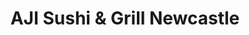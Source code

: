 ---
layout: place
title: "AJI Sushi & Grill Newcastle"
permalink: /washington/newcastle/aji-sushi-grill-newcastle.html
stateAbbr: WA
stateName: Washington
cityName: Newcastle
seo:
  name: "AJI Sushi & Grill Newcastle"
  type: Restaurant
  links: https://ajisushigrill.com/
description: "Looking for sushi in Newcastle, Washington? Check out AJI Sushi & Grill Newcastle for a delightful Japanese dining experience. Enjoy a variety of sushi and o..."
place_id: ChIJZfvIaL5pkFQRDkekE42R07M
photos:
  - name: >-
      places/ChIJZfvIaL5pkFQRDkekE42R07M/photos/AeeoHcKYPvqdCjvtv2SxciCD9ubnrMlgg4Qt21pVH6Qp2ggadNZTLVaYeTBDxd9XH6mLW91OdqxYed8HOkgS_QprTI6kXn-Vd9YkfL_-Ya44grIBjjn1RKvOk2RWVvVAXGc-HW702doqa387mUOdJf85az53oOxEGUEFTjoveRut2nY5EKiMmLu5iVrjrJ0UWiP4IvgrPvq66vZLFzSEiubf-L91zvol7leT_zjfI88LEMtw-FDVT_TFgFY2V_1Gr7wkM2omnseRQ24FH7EsUVvYhZwGWPJkTARyNHMpfzX6GSigIAmGCc_TnmAuDL5sW2E5K3Z5Bst66SnPbQKURVxAqx_IhV60n3Y_DSEzLuIzhPYNcOFLxiuKAXS7xv0vzLLUMAfq7x6c2zsaLBE_ajS1PUN8LAE6TTaCiUXhX2BqynoDU9w
    widthPx: 4800
    heightPx: 3600
    authorAttributions:
      - displayName: Y Kos
        uri: https://maps.google.com/maps/contrib/118387418547301999353
        photoUri: >-
          https://lh3.googleusercontent.com/a-/ALV-UjUYXiq9Vmiacq42djXPIZdwcyPCyA3db6sNUy36toldRjPuV017SQ=s100-p-k-no-mo
    flagContentUri: >-
      https://www.google.com/local/imagery/report/?cb_client=maps_api_places.places_api&image_key=!1e10!2sCIHM0ogKEICAgICLguqUsgE&hl=en-US
    googleMapsUri: >-
      https://www.google.com/maps/place//data=!3m4!1e2!3m2!1sCIHM0ogKEICAgICLguqUsgE!2e10!4m2!3m1!1s0x549069be68c8fb65:0xb3d3918d13a4470e
  - name: >-
      places/ChIJZfvIaL5pkFQRDkekE42R07M/photos/AeeoHcIE8Nd4mOaNjCqT8Kbb82ccb827wGCVDULaCczEVzAiPQr8iIWFdNlkJO6_6Qi76PV-o-pxOwlaR3PBV9T-VNtp0KxESquphNqLTYsfAiNRLi9rc7KpA7O5w0E8EG_719aON8W6gPhrBTHg5PC7xVaLU88UXs_Cw9_2zyotcOQoHBi9588ujMh1gkeJDNa1H4UPwNm47BN4rOY24Pv_8v1wA8dWyut7iAepKU-IceqN4tebH_QSGG2UG_1fK08sL6JoJhS702GlBS3Ufw93dBmi2a88pCWRv7R41ywi1WnzSQ
    widthPx: 1920
    heightPx: 880
    authorAttributions:
      - displayName: AJI Sushi & Grill Newcastle
        uri: https://maps.google.com/maps/contrib/107732137037683757119
        photoUri: >-
          https://lh3.googleusercontent.com/a-/ALV-UjWKlUSW4lzNp0sicvavxIlX2C8Q_PfmRI9SffQo71T5yVDM4P0=s100-p-k-no-mo
    flagContentUri: >-
      https://www.google.com/local/imagery/report/?cb_client=maps_api_places.places_api&image_key=!1e10!2sAF1QipMO7JOUIlr14p9q0yJHG-6jyc_c1L3BCp4IWL-l&hl=en-US
    googleMapsUri: >-
      https://www.google.com/maps/place//data=!3m4!1e2!3m2!1sAF1QipMO7JOUIlr14p9q0yJHG-6jyc_c1L3BCp4IWL-l!2e10!4m2!3m1!1s0x549069be68c8fb65:0xb3d3918d13a4470e
  - name: >-
      places/ChIJZfvIaL5pkFQRDkekE42R07M/photos/AeeoHcIxsZyMKU5_7hOB7iDq4qce_gkiqrSXZBFNoaLPCEbIzzVpV5HiTSTLKPedoEtriMruUY-f-CpLPKIRRAXXrS0rikdmQeUPFtAEjqal9orm1mfBwiRukYXktpUbHPwD1KOT0nZDbv-KyeTrbGOE5zKRLgN0UgDhdAubUeAuDfvyiThyuf3lXixVm10hZSNNkidZBi2dsVmvNha7576daqpd08V5Y_Dm5X19q6LyAsHmkc8Hdqi1mK1OVwx2TFZslCSheT7Sk_yQINlO9rSwS0cPYCnGAhnsz7XOQHTZ_x7H8lsc7iVEe7LkEwv1CFJqdBHH6mXAGCSV3--dP6_uoejDtS21-IeIFIxfDGI7GM6bA2_wl5L_hAEblrYL9Mixn_LiWvLLESD-95ECg6Q21ta_J7RRInKU1nQ6yle1k1oNEz7n
    widthPx: 4032
    heightPx: 3024
    authorAttributions:
      - displayName: Y Kos
        uri: https://maps.google.com/maps/contrib/118387418547301999353
        photoUri: >-
          https://lh3.googleusercontent.com/a-/ALV-UjUYXiq9Vmiacq42djXPIZdwcyPCyA3db6sNUy36toldRjPuV017SQ=s100-p-k-no-mo
    flagContentUri: >-
      https://www.google.com/local/imagery/report/?cb_client=maps_api_places.places_api&image_key=!1e10!2sCIHM0ogKEICAgICLgurUiwE&hl=en-US
    googleMapsUri: >-
      https://www.google.com/maps/place//data=!3m4!1e2!3m2!1sCIHM0ogKEICAgICLgurUiwE!2e10!4m2!3m1!1s0x549069be68c8fb65:0xb3d3918d13a4470e
  - name: >-
      places/ChIJZfvIaL5pkFQRDkekE42R07M/photos/AeeoHcIjpFBCda_XS_KujKrrAIx4LkfCsiIQbq_Fgsa2swKRzx5ky1jZxmiaAcF-vr1kVz5mQB0aJK7K-FoZMFSJdN0s0yG9aB-75jboyKOgV3u-NgGtCVJL2hiX1z3TDERAERRSt9R5SGujR6n9uCWWR7JqexOJQNdOQmpL5jjba3IdPgrvfityPlkyWofoK3vXa6cb8yVaUy1lflkPvH1nWRbcuFlCdT4tQilrU9uxiy6-Agwezpr7v7OrMVQ-LIqfQQ1N9Vd-MQFa2EH2dXAMBMY2n3msiLyqZe5mpiC-hO4SdWWI9o1RFjCSUbcYLZFEtki7Fi9FSglK9Gwe0nlyCWFuJr-u-DwrFxUqNH6zWsmvCs1_2V6Y-D8DJc8PGAUFxvRIo0ldL7yw8eBDr04l_1WKTdEKRqZkDHlwHS-WMAhlm3KJfGWM_5yQtUI-oCyf
    widthPx: 4624
    heightPx: 3472
    authorAttributions:
      - displayName: jiffygal4
        uri: https://maps.google.com/maps/contrib/114424178375363895370
        photoUri: >-
          https://lh3.googleusercontent.com/a-/ALV-UjXEnfhpqYw6SbZjARABM9RTsRg3RZcQpU_IlHzbNv6ZiwhsJzuuaw=s100-p-k-no-mo
    flagContentUri: >-
      https://www.google.com/local/imagery/report/?cb_client=maps_api_places.places_api&image_key=!1e10!2sCIABIhAGbyw7gyi5Y2ehLkAADAhM&hl=en-US
    googleMapsUri: >-
      https://www.google.com/maps/place//data=!3m4!1e2!3m2!1sCIABIhAGbyw7gyi5Y2ehLkAADAhM!2e10!4m2!3m1!1s0x549069be68c8fb65:0xb3d3918d13a4470e
  - name: >-
      places/ChIJZfvIaL5pkFQRDkekE42R07M/photos/AeeoHcLZgKjL7m2dOZXCUGHzQMOPbsnP2K-PSsjuY1s8QLqtKRrmKZQGvmR3aE7Yg6qP0BI2jQZQNRVvZH700v4WJ7t3Wsuxe29D7Iles9qY-LE-VB4pJ-d3r0uTINRz_rDrzv3408pwPA5Y_Mz2uAlL4URB8wnhMXsjGWMkFhsCh0kHFHEGj82Dry3DAtEP5QkFpiYyW_6yq618VMeoZ4YdgqY1BTP3Y0rZwGhyx_lZsz_BhE56-bp7VZEDzZWcslj3SttaW5fsBc-p1qNX-vZR7uej8CHAdOs73dcX3soq0gL0GugK_OdNsYde0C-GoDbAQI6G_GRHKZkziKf0ZC75uJPtQU2R-QtS1Sqelc4IG6PnaiiP2qBmmQ4g2tvStAaWa0Qpnukd2egsy8oKCnSWHoSn6jNPiJVMtaGLkmCfwZKWEuQ
    widthPx: 3456
    heightPx: 4608
    authorAttributions:
      - displayName: Sabina Yau
        uri: https://maps.google.com/maps/contrib/112344646100094228107
        photoUri: >-
          https://lh3.googleusercontent.com/a-/ALV-UjWydUfQnn7X60epQjl69-mLGZ2pvVvHNEsCgjpe-BH2ch7iRdjP3Q=s100-p-k-no-mo
    flagContentUri: >-
      https://www.google.com/local/imagery/report/?cb_client=maps_api_places.places_api&image_key=!1e10!2sCIHM0ogKEICAgICn8Ye5_wE&hl=en-US
    googleMapsUri: >-
      https://www.google.com/maps/place//data=!3m4!1e2!3m2!1sCIHM0ogKEICAgICn8Ye5_wE!2e10!4m2!3m1!1s0x549069be68c8fb65:0xb3d3918d13a4470e
  - name: >-
      places/ChIJZfvIaL5pkFQRDkekE42R07M/photos/AeeoHcKfpQnFeEzm3m74F3GELEfxjWx1vC3mbRhXRi7AjPl4tI6fpka8YZJY7pxjUzU2PU4lCBe_UlEnXaLjVo9kx-aFDmSlFprYcVLeokdqpBjv7el-xbJ88T-qcNrTKtah81oHJVijqF9tmYhKS7j09DWe4c6JnkNwH4T__gy_V4pZqbxUEU5C12XL_0P53WvWjxGm-UOZBqU4hkq6ajc_AahX3YBB-65fwCn7_xqy28ES8mRfT7iaKfgTRR-3lMV1dChKkvYtZw-ibAWlp5bgROxFYU1GKMT3A1Gp99TS43zR8BFz8cKnOQ2g5L7jDLWvT7zN1juNYIdrC6t4T_2U8xkc9I3f2R66Sy1V3mY_8KycVItHyaPFcBqMqjk60lwTnwKANXUIc-b-3kDx0OQ2qvVROfqPVZIIrRtv2XTUilp6BmQ
    widthPx: 4032
    heightPx: 3024
    authorAttributions:
      - displayName: 洪昭閔（大衛）
        uri: https://maps.google.com/maps/contrib/110263216787187965405
        photoUri: >-
          https://lh3.googleusercontent.com/a-/ALV-UjUrl3RqypLzeyzn4IFHa80Z38dB8h3KBpPUqNBrMJ8EKnkTPO4=s100-p-k-no-mo
    flagContentUri: >-
      https://www.google.com/local/imagery/report/?cb_client=maps_api_places.places_api&image_key=!1e10!2sCIHM0ogKEICAgICfuvXfqwE&hl=en-US
    googleMapsUri: >-
      https://www.google.com/maps/place//data=!3m4!1e2!3m2!1sCIHM0ogKEICAgICfuvXfqwE!2e10!4m2!3m1!1s0x549069be68c8fb65:0xb3d3918d13a4470e
  - name: >-
      places/ChIJZfvIaL5pkFQRDkekE42R07M/photos/AeeoHcLeymdUwH7jtsnZfidcxKzRsZdMRrxJGMTsbpcH0ssdX7LFmpk63Lbv6rjFCsf3y-Z4yGBqwE-XKxHgt5yzddqVKz18iOm-B_kAXh1J4QozPf5Kld5a-jKJI4FMoGE7mfGKm_evzzN0PgVYkrg_LYkwmx1tkrUP9AdKd4Th9CDdNa9I5va4uzrCB-KP9TYxwBJECfW_6lYNKYuhMGgMrdqPCEscSJ5JETctVMAJ7ZZ3pHKbpfCmcWZA2XlPAkamxwoFMaWftUWT8pvzrTIRpuJ8vHzoRShCsEV_RJzRnWGPORr9FOd7FPoNQS35ksw223EAROLQJj2kxnZW-GsRvkMtWe7tHpepMTy8EBFVXKyUdQ_Z0BrD3uv7-q7Y8BSXwr82VWqN466YIOS_YoPUlxkfRbtBOoi3stgR_DKDFChTKtQ
    widthPx: 4032
    heightPx: 3024
    authorAttributions:
      - displayName: Noo ChiangMai
        uri: https://maps.google.com/maps/contrib/103327865634538451019
        photoUri: >-
          https://lh3.googleusercontent.com/a-/ALV-UjXLI-4XrhTYEWpjJM5Any7mnx5RCxfaYiWxaQjShuavHTyuy3LpIA=s100-p-k-no-mo
    flagContentUri: >-
      https://www.google.com/local/imagery/report/?cb_client=maps_api_places.places_api&image_key=!1e10!2sCIHM0ogKEICAgIDnh-KLlwE&hl=en-US
    googleMapsUri: >-
      https://www.google.com/maps/place//data=!3m4!1e2!3m2!1sCIHM0ogKEICAgIDnh-KLlwE!2e10!4m2!3m1!1s0x549069be68c8fb65:0xb3d3918d13a4470e
  - name: >-
      places/ChIJZfvIaL5pkFQRDkekE42R07M/photos/AeeoHcIsbYz_i9R6NufPUa-QmTiyjeZyMdj9d33wwAG6tblpyddIlG4vB96lpyJZXl6nkAkMMbqMp-iUAI7HMLhqkKVzbs_5G-4_ZM_wZLClwrXalPz5bR3mpoqMs9I2pU3oz20NssdDQFizX_1SyR5ZU-EaOiYvUhz-P7d3YHR0sXSEsVzaJQ2OqY8MLIblzOYL03iujVAJ3BFCgi6-z80hxMch6QNOtiQRJTSfQJ9osEQ05wwg_irASP_SO3pDZBYDCTVKzS9PuxtqkbZP4X0jGCBozD7_AqauSIA3vyna34MtHJOTVt5pT7o31JaSNbmeR8OLS2_eDQ2pk0s_pFp_0GOk48hYJfDE4m8jHR542eWBm2miZLQkWRZcvcBJvoJKjsKckWY3I3X8qlBpmkWftMNC6KFCYNgexnaf5Jts0Gk
    widthPx: 4032
    heightPx: 3024
    authorAttributions:
      - displayName: Yun
        uri: https://maps.google.com/maps/contrib/105476391956876088028
        photoUri: >-
          https://lh3.googleusercontent.com/a-/ALV-UjWp7pdS58D6BxZas-oP224TAyLzNPJ48ZcA73CYmOhSMFsOmTi4=s100-p-k-no-mo
    flagContentUri: >-
      https://www.google.com/local/imagery/report/?cb_client=maps_api_places.places_api&image_key=!1e10!2sCIHM0ogKEICAgICjz-vuEQ&hl=en-US
    googleMapsUri: >-
      https://www.google.com/maps/place//data=!3m4!1e2!3m2!1sCIHM0ogKEICAgICjz-vuEQ!2e10!4m2!3m1!1s0x549069be68c8fb65:0xb3d3918d13a4470e
  - name: >-
      places/ChIJZfvIaL5pkFQRDkekE42R07M/photos/AeeoHcJVtQaiz5Kr1wA3zgo7ZpI4jN0fxpXOi26gYfgj4LkyehPvS24pOcbXFUQqclR_umMOltaDHuEvvnrcbEeiLSJ517JEvbsU9gn5o82RyXqe-wAJU9QIS8mcVVo_AVUCBEcN70_uCr6XQRDPLegT5NRQH8-NAKCODLJ3YE6Ca8QKSwwQFkgWF6CxrZM-mh3eaNdNDxVw1V7aknhoB7Ak3Pmq8FOUBbbcK460yts4yLvktZ11skkb00v-dc1Ra_kmzaFyHRj1oxKMzC1D4JU6T_OQ4Egl0Nm0f-2oofGqtlYc3XbrhsaQWm5jssroH7JBR8RAz1TGGJIf1JTcfnUdmoQsP7Pw9KGP8TxO4ksu37Vte2okVTed4JsPrAlXP5HXdvKYKyt4ywCn3e6cI86o-61_rgpzcj_ftG-VY9R6I0LLI3Hh
    widthPx: 3024
    heightPx: 4032
    authorAttributions:
      - displayName: Y Kos
        uri: https://maps.google.com/maps/contrib/118387418547301999353
        photoUri: >-
          https://lh3.googleusercontent.com/a-/ALV-UjUYXiq9Vmiacq42djXPIZdwcyPCyA3db6sNUy36toldRjPuV017SQ=s100-p-k-no-mo
    flagContentUri: >-
      https://www.google.com/local/imagery/report/?cb_client=maps_api_places.places_api&image_key=!1e10!2sCIHM0ogKEICAgICLgurJ0gE&hl=en-US
    googleMapsUri: >-
      https://www.google.com/maps/place//data=!3m4!1e2!3m2!1sCIHM0ogKEICAgICLgurJ0gE!2e10!4m2!3m1!1s0x549069be68c8fb65:0xb3d3918d13a4470e
  - name: >-
      places/ChIJZfvIaL5pkFQRDkekE42R07M/photos/AeeoHcIUYJN4773I-Fa-EWdwFM9vTTLdjCC_zEnRu-jZ48capBh-XOazDECgGof0HOjSOnwfYS-fr96F8wppRzS7maly9s6KLL-Zc7ucBymoZaADIZxbyEgHQ3dd69nIHrW6UwbtklYwqqQk4bQC-zJ33v0bFxkckPBUDtQq0yKH8fQzZaDrejNuQ7dzmv_j2mctS_mnhW7Ow-IGbK3ehgn3R1Io-__EHsAoY5lhvzyBI98uW1asR_FU-XQoYplV9-BU6YhHeTqbpj8VE_uzNEJgqaAjnwMCaRpm5bvJTdH_TyFdZYRLFHdf6-ll58rOoO0_ea9ExLyI_jY1k0PNKxtc-nhWtlo3I9Mh1uH690f265yK-quXjZInXd5PEbd-6psA6McYw5rZWlDQ4wArGzTdUWGo6pz6wSwAX5l0yZdagir5gg
    widthPx: 4618
    heightPx: 3464
    authorAttributions:
      - displayName: Cat Tea
        uri: https://maps.google.com/maps/contrib/101108514063622530197
        photoUri: >-
          https://lh3.googleusercontent.com/a-/ALV-UjVL-g9WNS4J5ZtngvHYI1FHtYlwx7O8BP27qRnot1UXBkEYMbY=s100-p-k-no-mo
    flagContentUri: >-
      https://www.google.com/local/imagery/report/?cb_client=maps_api_places.places_api&image_key=!1e10!2sCIHM0ogKEICAgICx0JDoKw&hl=en-US
    googleMapsUri: >-
      https://www.google.com/maps/place//data=!3m4!1e2!3m2!1sCIHM0ogKEICAgICx0JDoKw!2e10!4m2!3m1!1s0x549069be68c8fb65:0xb3d3918d13a4470e
address: 13176 Newcastle Commons Dr, Newcastle, WA 98059, USA
street: 13176 Newcastle Commons Dr
city: Newcastle
state: WA
zip: '98059'
country: USA
neighborhood: null
latitude: '47.543828'
longitude: '-122.163716'
accessibility_options:
  wheelchairAccessibleParking: true
  wheelchairAccessibleEntrance: true
  wheelchairAccessibleRestroom: true
  wheelchairAccessibleSeating: true
business_status: OPERATIONAL
name: AJI Sushi & Grill Newcastle
google_maps_links:
  directionsUri: >-
    https://www.google.com/maps/dir//''/data=!4m7!4m6!1m1!4e2!1m2!1m1!1s0x549069be68c8fb65:0xb3d3918d13a4470e!3e0
  placeUri: https://maps.google.com/?cid=12957860587980998414
  writeAReviewUri: >-
    https://www.google.com/maps/place//data=!4m3!3m2!1s0x549069be68c8fb65:0xb3d3918d13a4470e!12e1
  reviewsUri: >-
    https://www.google.com/maps/place//data=!4m4!3m3!1s0x549069be68c8fb65:0xb3d3918d13a4470e!9m1!1b1
  photosUri: >-
    https://www.google.com/maps/place//data=!4m3!3m2!1s0x549069be68c8fb65:0xb3d3918d13a4470e!10e5
primary_type: Sushi Restaurant
opening_hours:
  regular: null
  current: null
secondary_opening_hours:
  regular:
    weekdayDescriptions: null
    type: null
  current:
    weekdayDescriptions: null
    type: null
phone: (425) 572-6504
price_level: PRICE_LEVEL_MODERATE
price_range: $20 &ndash; $30
rating: '4.6'
rating_count: 674
website: https://ajisushigrill.com/
reviews: null
parking_options: null
payment_options: null
allow_dogs: null
curbside_pickup: null
delivery: null
dine_in: null
good_for_children: null
good_for_groups: null
good_for_sports: null
live_music: null
menu_for_children: null
outdoor_seating: null
reservable: null
restroom: null
serves_beer: null
serves_breakfast: null
serves_brunch: null
serves_cocktails: null
serves_coffee: null
serves_dinner: null
serves_dessert: null
serves_lunch: null
serves_vegetarian_food: null
serves_wine: null
takeout: null
summary: null

---